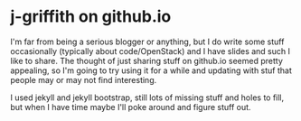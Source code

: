# j-griffith on github.io

I'm far from being a serious blogger or anything, but I do write some stuff
occasionally (typically about code/OpenStack) and I have slides and such
I like to share.  The thought of just sharing stuff on github.io seemed
pretty appealing, so I'm going to try using it for a while and updating
with stuf that people may or may not find interesting.

I used jekyll and jekyll bootstrap, still lots of missing stuff and holes
to fill, but when I have time maybe I'll poke around and figure stuff out.
